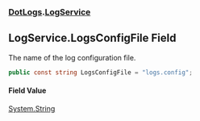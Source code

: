 ### [DotLogs](DotLogs.md 'DotLogs').[LogService](DotLogs.LogService.md 'DotLogs\.LogService')

## LogService\.LogsConfigFile Field

The name of the log configuration file\.

```csharp
public const string LogsConfigFile = "logs.config";
```

#### Field Value
[System\.String](https://learn.microsoft.com/en-us/dotnet/api/system.string 'System\.String')